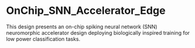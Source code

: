 # OnChip_SNN_Accelerator_Edge
This design presents an on-chip spiking neural network (SNN) neuromorphic accelerator design deploying biologically inspired training for low power classification tasks.
